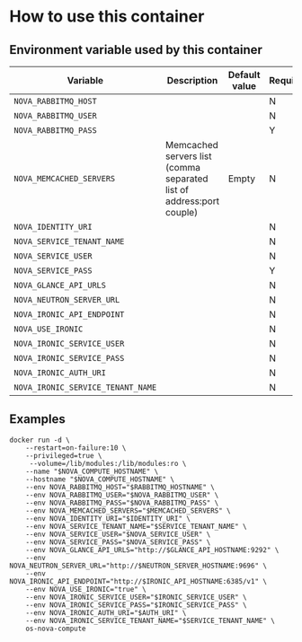 # How to use this container

## Environment variable used by this container

 Variable | Description | Default value | Required
 --- |---| --- | ----
 `NOVA_RABBITMQ_HOST` | | | N
 `NOVA_RABBITMQ_USER` | | | N
 `NOVA_RABBITMQ_PASS` | | | Y
 `NOVA_MEMCACHED_SERVERS` | Memcached servers list (comma separated list of address:port couple) | Empty | N
 `NOVA_IDENTITY_URI` | | | N
 `NOVA_SERVICE_TENANT_NAME` | | | N
 `NOVA_SERVICE_USER` | | | N
 `NOVA_SERVICE_PASS` | | | Y
 `NOVA_GLANCE_API_URLS` | | | N
 `NOVA_NEUTRON_SERVER_URL` | | | N
 `NOVA_IRONIC_API_ENDPOINT` | | | N
 `NOVA_USE_IRONIC` | | | N
 `NOVA_IRONIC_SERVICE_USER` | | | N
 `NOVA_IRONIC_SERVICE_PASS` | | | N
 `NOVA_IRONIC_AUTH_URI` | | | N
 `NOVA_IRONIC_SERVICE_TENANT_NAME` | | | N

## Examples

    docker run -d \
        --restart=on-failure:10 \
        --privileged=true \
         --volume=/lib/modules:/lib/modules:ro \
        --name "$NOVA_COMPUTE_HOSTNAME" \
        --hostname "$NOVA_COMPUTE_HOSTNAME" \
        --env NOVA_RABBITMQ_HOST="$RABBITMQ_HOSTNAME" \
        --env NOVA_RABBITMQ_USER="$NOVA_RABBITMQ_USER" \
        --env NOVA_RABBITMQ_PASS="$NOVA_RABBITMQ_PASS" \
        --env NOVA_MEMCACHED_SERVERS="$MEMCACHED_SERVERS" \
        --env NOVA_IDENTITY_URI="$IDENTITY_URI" \
        --env NOVA_SERVICE_TENANT_NAME="$SERVICE_TENANT_NAME" \
        --env NOVA_SERVICE_USER="$NOVA_SERVICE_USER" \
        --env NOVA_SERVICE_PASS="$NOVA_SERVICE_PASS" \
        --env NOVA_GLANCE_API_URLS="http://$GLANCE_API_HOSTNAME:9292" \
        --env NOVA_NEUTRON_SERVER_URL="http://$NEUTRON_SERVER_HOSTNAME:9696" \
        --env NOVA_IRONIC_API_ENDPOINT="http://$IRONIC_API_HOSTNAME:6385/v1" \
        --env NOVA_USE_IRONIC="true" \
        --env NOVA_IRONIC_SERVICE_USER="$IRONIC_SERVICE_USER" \
        --env NOVA_IRONIC_SERVICE_PASS="$IRONIC_SERVICE_PASS" \
        --env NOVA_IRONIC_AUTH_URI="$AUTH_URI" \
        --env NOVA_IRONIC_SERVICE_TENANT_NAME="$SERVICE_TENANT_NAME" \
        os-nova-compute

